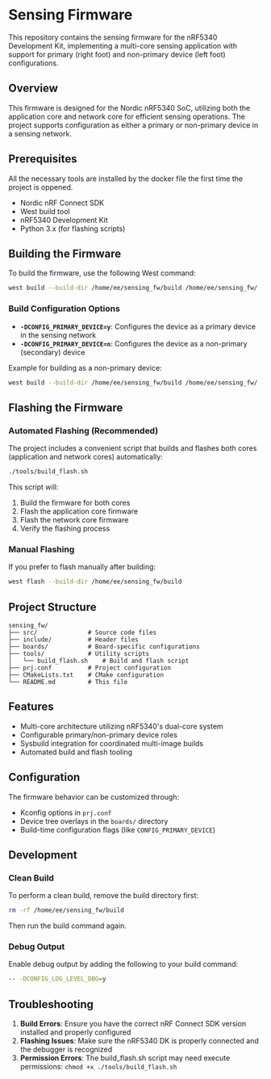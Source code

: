 # Sensing Firmware

This repository contains the sensing firmware for the nRF5340 Development Kit, implementing a multi-core sensing application with support for primary (right foot) and non-primary device (left foot) configurations.

## Overview

This firmware is designed for the Nordic nRF5340 SoC, utilizing both the application core and network core for efficient sensing operations. The project supports configuration as either a primary or non-primary device in a sensing network.

## Prerequisites

All the necessary tools are installed by the docker file the first time the project is oppened.

- Nordic nRF Connect SDK
- West build tool
- nRF5340 Development Kit
- Python 3.x (for flashing scripts)

## Building the Firmware

To build the firmware, use the following West command:

```bash
west build --build-dir /home/ee/sensing_fw/build /home/ee/sensing_fw/ --board nrf5340dk/nrf5340/cpuapp --sysbuild -- -DCONFIG_PRIMARY_DEVICE=y
```

### Build Configuration Options

- **`-DCONFIG_PRIMARY_DEVICE=y`**: Configures the device as a primary device in the sensing network
- **`-DCONFIG_PRIMARY_DEVICE=n`**: Configures the device as a non-primary (secondary) device

Example for building as a non-primary device:
```bash
west build --build-dir /home/ee/sensing_fw/build /home/ee/sensing_fw/ --board nrf5340dk/nrf5340/cpuapp --sysbuild -- -DCONFIG_PRIMARY_DEVICE=n
```

## Flashing the Firmware

### Automated Flashing (Recommended)

The project includes a convenient script that builds and flashes both cores (application and network cores) automatically:

```bash
./tools/build_flash.sh
```

This script will:
1. Build the firmware for both cores
2. Flash the application core firmware
3. Flash the network core firmware
4. Verify the flashing process

### Manual Flashing

If you prefer to flash manually after building:

```bash
west flash --build-dir /home/ee/sensing_fw/build
```

## Project Structure

```
sensing_fw/
├── src/              # Source code files
├── include/          # Header files
├── boards/           # Board-specific configurations
├── tools/            # Utility scripts
│   └── build_flash.sh    # Build and flash script
├── prj.conf          # Project configuration
├── CMakeLists.txt    # CMake configuration
└── README.md         # This file
```

## Features

- Multi-core architecture utilizing nRF5340's dual-core system
- Configurable primary/non-primary device roles
- Sysbuild integration for coordinated multi-image builds
- Automated build and flash tooling

## Configuration

The firmware behavior can be customized through:
- Kconfig options in `prj.conf`
- Device tree overlays in the `boards/` directory
- Build-time configuration flags (like `CONFIG_PRIMARY_DEVICE`)

## Development

### Clean Build

To perform a clean build, remove the build directory first:
```bash
rm -rf /home/ee/sensing_fw/build
```

Then run the build command again.

### Debug Output

Enable debug output by adding the following to your build command:
```bash
-- -DCONFIG_LOG_LEVEL_DBG=y
```

## Troubleshooting

1. **Build Errors**: Ensure you have the correct nRF Connect SDK version installed and properly configured
2. **Flashing Issues**: Make sure the nRF5340 DK is properly connected and the debugger is recognized
3. **Permission Errors**: The build_flash.sh script may need execute permissions: `chmod +x ./tools/build_flash.sh`
